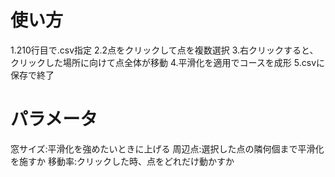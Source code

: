 # 使い方
1.210行目で.csv指定 
2.2点をクリックして点を複数選択 
3.右クリックすると、クリックした場所に向けて点全体が移動 
4.平滑化を適用でコースを成形 
5.csvに保存で終了 
# パラメータ
窓サイズ:平滑化を強めたいときに上げる 
周辺点:選択した点の隣何個まで平滑化を施すか 
移動率:クリックした時、点をどれだけ動かすか
